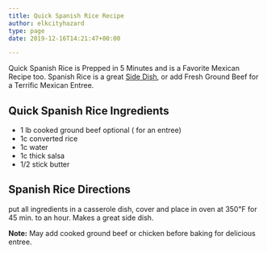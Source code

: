 ```yaml
---
title: Quick Spanish Rice Recipe
author: elkcityhazard
type: page
date: 2019-12-16T14:21:47+00:00

---
```

Quick Spanish Rice is Prepped in 5 Minutes and is a Favorite Mexican Recipe too. Spanish Rice is a great [Side Dish][1], or add Fresh Ground Beef for a Terrific Mexican Entree.

## Quick Spanish Rice Ingredients

  * 1 lb cooked ground beef optional ( for an entree)
  * 1c converted rice
  * 1c water
  * 1c thick salsa
  * 1/2 stick butter

## Spanish Rice Directions

put all ingredients in a casserole dish, cover and place in oven at 350&#8457; for 45 min. to an hour. Makes a great side dish.

**Note:** May add cooked ground beef or chicken before baking for delicious entree.

 [1]: /wordpress/institutional-recipes-for-200/easy-side-dishes/